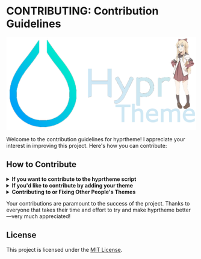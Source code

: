 # CONTRIBUTING: Contribution Guidelines
![hyprtheme-C](/assets/hyprtheme-C.png)

Welcome to the contribution guidelines for hyprtheme! I appreciate your interest in improving this project. Here's how you can contribute:

## How to Contribute

<details>
<summary><strong>If you want to contribute to the hyprtheme script</strong></summary>
  
  - Clone the repository to your local machine.
  
  - Make your changes.
  
  - Commit your changes with a descriptive message.
  
  - Push your changes to your fork of the repository.
  
  - Create a pull request to submit your contribution.
</details>
<details>
<summary><strong>If you'd like to contribute by adding your theme</strong></summary>

  - Clone the repository to your machine.
  
  - Add your theme folder in the [Themes](Themes) directory.
  
  - **Optionally**, add a README for your theme including a preview.
      - You may also include a "Hypr_RUN" script like the one [here](Themes/Default/Hypr_RUN) if you want to automate any processes.
      - Or a "Hypr_UNINSTALL" script like the one [here](Themes/Default/Hypr_UNINSTALL) if you want to provide an uninstall option for your theme.
      - These scripts will be automatically run by the [hyprtheme](hyprtheme.sh) script.

  - Push your changes to your fork of the repository

  - Make a pull request to submit your contribution

### Note: I would highly suggest you take a look at the default theme since it's a great example. You can find it [here](Themes/Default).
</details>
<details>
<summary><strong>Contributing to or Fixing Other People's Themes</strong></summary>

  - Identify an issue with a theme in the repository or propose an improvement.

  - Open an issue on the repository describing the problem or enhancement.

  - Clone the repository to your local machine.

  - Address the issue or implement the improvement.

  - Commit your changes with a descriptive message.

  - Push your changes to your fork of the repository.

  - Create a pull request to submit your contribution.

### Note: Your pull request will be reviewed and merged as quickly as possible.
</details>

Your contributions are paramount to the success of the project. Thanks to everyone that takes their time and effort to try and make hyprtheme better—very much appreciated!

## License
This project is licensed under the [MIT License](LICENSE).
